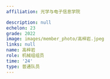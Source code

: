 ```yaml
---
affiliation: 光学与电子信息学院

description: null
echelon: 23
grade: 2022
image: images/member_photo/高梓岩.jpeg
links: null
name: 高梓岩
role: 机械组组员
time: '24'
type: 普通队员
---
```

